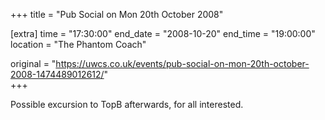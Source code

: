 +++
title = "Pub Social on Mon 20th October 2008"

[extra]
time = "17:30:00"
end_date = "2008-10-20"
end_time = "19:00:00"
location = "The Phantom Coach"

original = "https://uwcs.co.uk/events/pub-social-on-mon-20th-october-2008-1474489012612/"    
+++

Possible excursion to TopB afterwards, for all interested.

